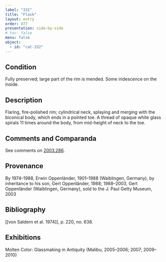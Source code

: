 ```yaml
---
label: "332"
title: "Flask"
layout: entry
order: 877
presentation: side-by-side
# toc: false
menu: false
object:
  - id: "cat-332"
---
```


## Condition

Fully preserved; large part of the rim is mended. Some iridescence on the inside.

## Description

Flaring, fire-polished rim; cylindrical neck, splaying and merging with the biconical body, which ends in a pointed toe. A thread of opaque white glass spirals 11 times around the body, from mid-height of neck to the toe.

## Comments and Comparanda

See comments on [2003.286](#num).

## Provenance

By 1974–1988, Erwin Oppenländer, 1901–1988 (Waiblingen, Germany), by inheritance to his son, Gert Oppenländer, 1988; 1988–2003, Gert Oppenländer (Waiblingen, Germany), sold to the J. Paul Getty Museum, 2003

## Bibliography

[[von Saldern et al. 1974]], p. 220, no. 638.

## Exhibitions

Molten Color: Glassmaking in Antiquity (Malibu, 2005–2006; 2007; 2009–2010)